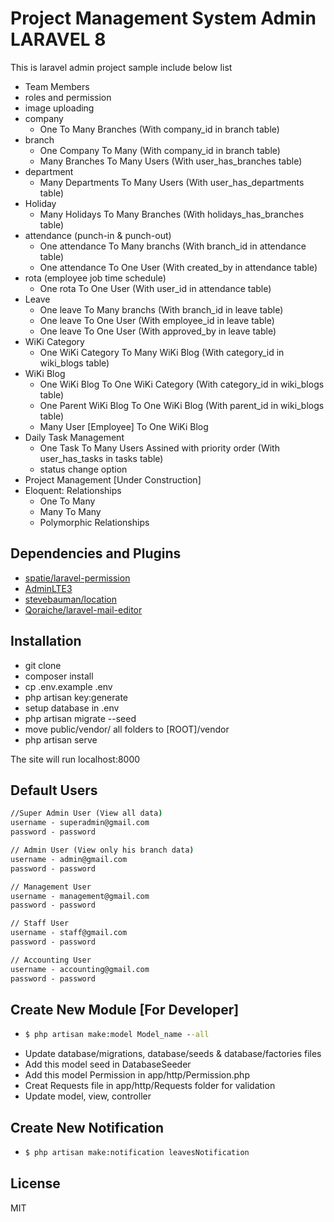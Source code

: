 # Project Management System Admin LARAVEL 8

This is laravel admin project sample include below list

- <i class="fas fa-users nav-icon"></i> Team Members
- roles and permission
- image uploading
- company 
  - One To Many Branches (With company_id in branch table)
- branch
  - One Company To Many (With company_id in branch table)
  - Many Branches To Many Users (With user_has_branches table)
- department
  - Many Departments To Many Users (With user_has_departments table)
- Holiday
  - Many Holidays To Many Branches (With holidays_has_branches table)
- attendance (punch-in & punch-out)
  - One attendance To Many branchs (With branch_id in attendance table)
  - One attendance To One User (With created_by in attendance table)
- rota (employee job time schedule)
  - One rota To One User (With user_id in attendance table)
- Leave
  - One leave To Many branchs (With branch_id in leave table)
  - One leave To One User (With employee_id in leave table)
  - One leave To One User (With approved_by in leave table)
- WiKi Category
  - One WiKi Category To Many WiKi Blog (With category_id in wiki_blogs table)
- WiKi Blog
  - One WiKi Blog To One WiKi Category (With category_id in wiki_blogs table)
  - One Parent WiKi Blog To One WiKi Blog (With parent_id in wiki_blogs table)
  - Many User [Employee] To One WiKi Blog 
- Daily Task Management
  - One Task To Many Users Assined with priority order (With user_has_tasks in tasks table)
  - status change option
- Project Management [Under Construction]
- Eloquent: Relationships
  - One To Many
  - Many To Many
  - Polymorphic Relationships

## Dependencies and Plugins

- [spatie/laravel-permission](https://github.com/spatie/laravel-permission)
- [AdminLTE3](https://adminlte.io/themes/v3/)
- [stevebauman/location](https://github.com/stevebauman/location)
- [Qoraiche/laravel-mail-editor](https://github.com/Qoraiche/laravel-mail-editor)

## Installation

- git clone
- composer install
- cp .env.example .env
- php artisan key:generate
- setup database in .env
- php artisan migrate --seed
- move public/vendor/ all folders to [ROOT]/vendor
- php artisan serve

The site will run localhost:8000

## Default Users

```cmd
//Super Admin User (View all data)
username - superadmin@gmail.com
password - password

// Admin User (View only his branch data)
username - admin@gmail.com
password - password

// Management User
username - management@gmail.com
password - password

// Staff User
username - staff@gmail.com
password - password

// Accounting User
username - accounting@gmail.com
password - password
```
## Create New Module [For Developer]

- ```cmd 
  $ php artisan make:model Model_name --all
  ```
- Update database/migrations, database/seeds & database/factories files
- Add this model seed in DatabaseSeeder
- Add this model Permission in app/http/Permission.php
- Creat Requests file in app/http/Requests folder for validation
- Update model, view, controller 

## Create New Notification

- ```cmd 
  $ php artisan make:notification leavesNotification
  ```
## License

MIT
